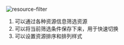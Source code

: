 ![resource-filter](/img/resource-filter.png)

1. 可以通过各种资源信息筛选资源
2. 可以将当前筛选条件保存下来，用于快速切换
3. 可以设置资源排序和排列样式